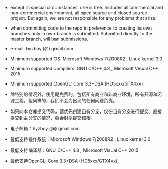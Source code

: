 ﻿* except in special circumstances, use is free. Includes all commercial and non-commercial environment,
    all open source and closed source project. But again, we are not responsible for any problems that arise.

* when committing code to the repo in preference to creating its own branches only in own branch is submitted.
    Submitted directly to the master branch, will ban submissions.

* e-mail: hyzboy (@) gmail.com

* Minimum supported OS: Microsoft Windows 7/2008R2 , Linux kernel 3.0
* Minimum supported compilers: GNU C/C++ 4.8 , Microsoft Visual C++ 2015
* Minimum supported OpenGL: Core 3.3+DSA (HD5xxx/GTX4xx)


* 除特别的情况外，使用是免费的。包括所有商业和非商业环境，所有开源和闭源工程。但同样的，我们不会为出现的任何问题负责。
* 如果向本仓库提交代码，请优先创建自有分支，仅在自有分支进行提交。直接提交到主分支的情况，将会封杀提交权限。
* 电子邮箱：hyzboy (@) gmail.com

* 最低支持操作系统：Microsoft Windows 7/2008R2 , Linux kernel 3.0
* 最低支持编译器：GNU C/C++ 4.8 , Microsoft Visual C++ 2015
* 最低支持OpenGL: Core 3.3+DSA (HD5xxx/GTX4xx)
